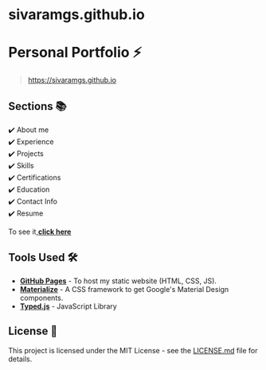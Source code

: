 # sivaramgs.github.io
# Personal Portfolio ⚡️ 


> https://sivaramgs.github.io

## Sections 📚
✔️ About me\
✔️ Experience\
✔️ Projects \
✔️ Skills \
✔️ Certifications \
✔️ Education\
✔️ Contact Info\
✔️ Resume

To see it,**[click here](https://sivaramgs.github.io/)**

## Tools Used 🛠️
* [<b>GitHub Pages</b>](https://create-react-app.dev/docs/deployment/#github-pages) - To host my static website (HTML, CSS, JS).
* [<b>Materialize</b>](https://materializecss.com/) - A CSS framework to get Google's Material Design components.
* [<b>Typed.js</b>](https://mattboldt.com/demos/typed-js/) - JavaScript Library

## License 📄
This project is licensed under the MIT License - see the [LICENSE.md](./LICENSE) file for details.
